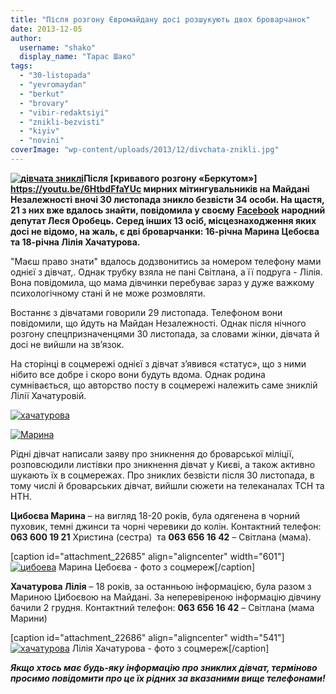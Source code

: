 ```yaml
---
title: "Після розгону Євромайдану досі розшукують двох броварчанок"
date: 2013-12-05
author: 
  username: "shako"
  display_name: "Тарас Шако"
tags: 
  - "30-listopada"
  - "yevromaydan"
  - "berkut"
  - "brovary"
  - "vibir-redaktsiyi"
  - "znikli-bezvisti"
  - "kiyiv"
  - "novini"
coverImage: "wp-content/uploads/2013/12/divchata-znikli.jpg"
---
```


**[![дівчата зниклі](https://mpz.brovary.org/wp-content/uploads/2013/12/divchata-znikli.jpg)](https://mpz.brovary.org/wp-content/uploads/2013/12/divchata-znikli.jpg)Після [кривавого розгону «Беркутом»] https://youtu.be/6HtbdFfaYUc  мирних мітингувальників на Майдані Незалежності вночі 30 листопада зникло безвісти 34 особи. На щастя, 21 з них вже вдалось знайти, повідомила у своєму** [**Facebook**](https://www.facebook.com/lesyaorobets/posts/629580963744486) **народний депутат Леся Оробець. Серед інших 13 осіб, місцезнаходження яких досі не відомо, на жаль, є дві броварчанки: 16-річна Марина Цебоєва та 18-річна Лілія Хачатурова.**

"Маєш право знати" вдалось додзвонитись за номером телефону мами однієї з дівчат,. Однак трубку взяла не пані Світлана, а її подруга - Лілія. Вона повідомила, що мама дівчинки перебуває зараз у дуже важкому психологічному стані й не може розмовляти.

Востаннє з дівчатами говорили 29 листопада. Телефоном вони повідомили, що йдуть на Майдан Незалежності. Однак після нічного розгону спецпризначенцями 30 листопада, за словами жінки, дівчата й досі не вийшли на зв’язок.

На сторінці в соцмережі однієї з дівчат з’явився «статус», що з ними нібито все добре і скоро вони будуть вдома. Однак родина сумнівається, що авторство посту в соцмережі належить саме зниклій Лілії Хачатуровій.

[![хачатурова](https://mpz.brovary.org/wp-content/uploads/2013/12/hachaturova1.jpg)](https://mpz.brovary.org/wp-content/uploads/2013/12/hachaturova1.jpg)

[![Марина](https://mpz.brovary.org/wp-content/uploads/2013/12/Marina.jpg)](https://mpz.brovary.org/wp-content/uploads/2013/12/Marina.jpg)

Рідні дівчат написали заяву про зникнення до броварської міліції, розповсюдили листівки про зникнення дівчат у Києві, а також активно шукають їх в соцмережах. Про зниклих безвісти після 30 листопада, в тому числі й броварських дівчат, вийшли сюжети на телеканалах ТСН та НТН.

**Цибоєва Марина** – на вигляд 18-20 років, була одягенена в чорний пуховик, темні джинси та чорні черевики до колін. Контактний телефон: **063 600 19 21** Христина (сестра)  та **063 656 16 42** – Світлана (мама).

\[caption id="attachment\_22685" align="aligncenter" width="601"\][![цибоева](https://mpz.brovary.org/wp-content/uploads/2013/12/tsiboeva.jpg)](https://mpz.brovary.org/wp-content/uploads/2013/12/tsiboeva.jpg) Марина Цебоєва - фото з соцмереж\[/caption\]

**Хачатурова Лілія** – 18 років, за останньою інформацією, була разом з Мариною Цибоєвою на Майдані. За неперевіреною інформацію дівчину бачили 2 грудня. Контактний телефон: **063 656 16 42** – Світлана (мама Марини)

\[caption id="attachment\_22686" align="aligncenter" width="541"\][![хачатурова](https://mpz.brovary.org/wp-content/uploads/2013/12/hachaturova.jpg)](https://mpz.brovary.org/wp-content/uploads/2013/12/hachaturova.jpg) Лілія Хачатурова - фото з соцмереж\[/caption\]

_**Якщо хтось має будь-яку інформацію про зниклих дівчат, терміново просимо повідомити про це їх рідних за вказаними вище телефонами!**_

